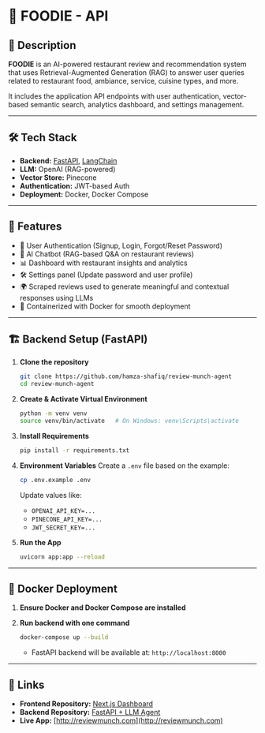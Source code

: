 # 🥡 FOODIE - API

## 📖 Description  
**FOODIE** is an AI-powered restaurant review and recommendation system that uses Retrieval-Augmented Generation (RAG) to answer user queries related to restaurant food, ambiance, service, cuisine types, and more.  

It includes the application API endpoints with user authentication, vector-based semantic search, analytics dashboard, and settings management.

---

## 🛠️ Tech Stack
- **Backend:** [FastAPI](https://fastapi.tiangolo.com/), [LangChain](https://www.langchain.com/)  
- **LLM:** OpenAI (RAG-powered)
- **Vector Store:** Pinecone  
- **Authentication:** JWT-based Auth  
- **Deployment:** Docker, Docker Compose  

---

## 🚀 Features
- 🔐 User Authentication (Signup, Login, Forgot/Reset Password)
- 💬 AI Chatbot (RAG-based Q&A on restaurant reviews)
- 📊 Dashboard with restaurant insights and analytics
- 🛠️ Settings panel (Update password and user profile)
- 🌍 Scraped reviews used to generate meaningful and contextual responses using LLMs
- 🐳 Containerized with Docker for smooth deployment

---

## 🏗️ Backend Setup (FastAPI)
1. **Clone the repository**
   ```bash
   git clone https://github.com/hamza-shafiq/review-munch-agent
   cd review-munch-agent
   ```

2. **Create & Activate Virtual Environment**
   ```bash
   python -m venv venv
   source venv/bin/activate   # On Windows: venv\Scripts\activate
   ```

3. **Install Requirements**
   ```bash
   pip install -r requirements.txt
   ```

4. **Environment Variables**
   Create a `.env` file based on the example:

   ```bash
   cp .env.example .env
   ```

   Update values like:
   - `OPENAI_API_KEY=...`
   - `PINECONE_API_KEY=...`
   - `JWT_SECRET_KEY=...`

5. **Run the App**
   ```bash
   uvicorn app:app --reload
   ```
---

## 🐳 Docker Deployment

1. **Ensure Docker and Docker Compose are installed**

2. **Run backend with one command**
   ```bash
   docker-compose up --build
   ```

   - FastAPI backend will be available at: `http://localhost:8000`

---

## 📎 Links

- **Frontend Repository:** [Next.js Dashboard](https://github.com/hamza-shafiq/review-munch-dashboard)  
- **Backend Repository:** [FastAPI + LLM Agent](https://github.com/hamza-shafiq/review-munch-agent)  
- **Live App:** [http://reviewmunch.com](http://reviewmunch.com)
